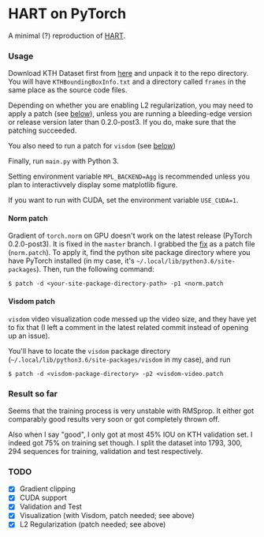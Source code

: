 HART on PyTorch
===

A minimal (?) reproduction of [HART](https://github.com/akosiorek/hart).

### Usage

Download KTH Dataset first from [here](https://drive.google.com/a/nyu.edu/file/d/1KBQFWWaUg1ePPX2EXietBtGL2kOf-QIU/view?usp=sharing)
and unpack it to the repo directory.
You will have `KTHBoundingBoxInfo.txt` and a directory called `frames` in the
same place as the source code files.

Depending on whether you are enabling L2 regularization, you may need to apply a patch (see [below](#norm-patch)),
unless you are running a bleeding-edge version or release version later than 0.2.0-post3.
If you do, make sure that the patching succeeded.

You also need to run a patch for `visdom` (see [below](#visdom-patch))

Finally, run `main.py` with Python 3.

Setting environment variable `MPL_BACKEND=Agg` is recommended unless you plan to interactivvely display some
matplotlib figure.

If you want to run with CUDA, set the environment variable `USE_CUDA=1`.

#### Norm patch

Gradient of `torch.norm` on GPU doesn't work on the latest release (PyTorch 0.2.0-post3).  It is fixed in
the `master` branch.  I grabbed the [fix](https://github.com/pytorch/pytorch/pull/2775) as a patch file
(`norm.patch`).  To apply it, find the python
site package directory where you have PyTorch installed (in my case, it's `~/.local/lib/python3.6/site-packages`).
Then, run the following command:

```
$ patch -d <your-site-package-directory-path> -p1 <norm.patch
```

#### Visdom patch

`visdom` video visualization code messed up the video size, and they have yet to fix that (I left a comment in the
latest related commit instead of opening up an issue).

You'll have to locate the `visdom` package directory (`~/.local/lib/python3.6/site-packages/visdom` in my case),
and run

```
$ patch -d <visdom-package-directory> -p2 <visdom-video.patch
```

### Result so far

Seems that the training process is very unstable with RMSprop.  It either got comparably good results very soon or
got completely thrown off.

Also when I say "good", I only got at most 45% IOU on KTH validation set.  I indeed got 75% on training set though.
I split the dataset into 1793, 300, 294 sequences for training, validation and test respectively.

### TODO

- [x] Gradient clipping
- [x] CUDA support
- [x] Validation and Test
- [x] Visualization (with Visdom, patch needed; see above)
- [x] L2 Regularization (patch needed; see above)
